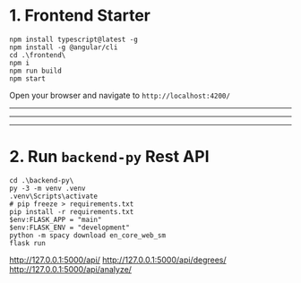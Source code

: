 

# 1. Frontend Starter

```
npm install typescript@latest -g
npm install -g @angular/cli
cd .\frontend\
npm i
npm run build
npm start

```
Open your browser and navigate to `http://localhost:4200/`

---
---
---
# 2. Run `backend-py` Rest API 

```
cd .\backend-py\
py -3 -m venv .venv
.venv\Scripts\activate
# pip freeze > requirements.txt
pip install -r requirements.txt
$env:FLASK_APP = "main"
$env:FLASK_ENV = "development"
python -m spacy download en_core_web_sm
flask run

```
http://127.0.0.1:5000/api/
http://127.0.0.1:5000/api/degrees/
http://127.0.0.1:5000/api/analyze/
```


